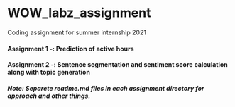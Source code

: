# WOW_labz_assignment
Coding assignment for summer internship 2021

#### Assignment 1 -: Prediction of active hours
#### Assignment 2 -: Sentence segmentation and sentiment score calculation along with topic generation
##### Note: Separete readme.md files in each assignment directory for approach and other things.

